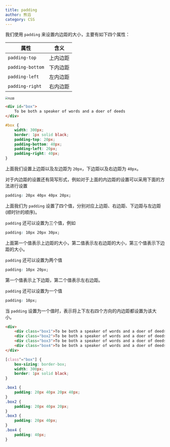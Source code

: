 ```yaml
---
title: padding
author: 熊滔
category: CSS
---
```


我们使用 `padding` 来设置内边距的大小，主要有如下四个属性：

| 属性             | 含义     |
| ---------------- | -------- |
| `padding-top`    | 上内边距 |
| `padding-bottom` | 下内边距 |
| `padding-left`   | 左内边距 |
| `padding-right`  | 右内边距 |

<img src="https://cdn.jsdelivr.net/gh/LastKnightCoder/ImgHosting2/20210526184931.png" alt="内边距" style="zoom:50%;" />

<CodeGroup>
<CodeGroupItem title="html" active>

```html
<div id="box">
    To be both a speaker of words and a doer of deeds
</div>
```

</CodeGroupItem>

<CodeGroupItem title="css">

```css
#box {
    width: 300px;
    border: 1px solid black;
    padding-top: 20px;
    padding-bottom: 40px;
    padding-left: 20px;
    padding-right: 40px;
}
```

</CodeGroupItem>
</CodeGroup>

<DisplayBox>
<CSS-Demo-19></CSS-Demo-19>
</DisplayBox>

上面我们设置上边距以及左边距为 `20px`，下边距以及右边距为 `40px`。

对于内边距的设置还有简写形式，例如对于上面的内边距的设置可以采用下面的方法进行设置

```css
padding: 20px 40px 40px 20px;
```

上面我们为 `padding` 设置了四个值，分别对应上边距、右边距、下边距与左边距(顺时针的顺序)。

`padding` 还可以设置为三个值，例如

```css
padding: 10px 20px 30px;
```

上面第一个值表示上边距的大小，第二值表示左右边距的大小，第三个值表示下边距的大小。

`padding` 还可以设置为两个值

```css
padding: 10px 20px;
```

第一个值表示上下边距，第二个值表示左右边距。

`padding` 还可以设置为一个值

```css
padding: 10px;
```

当 `padding` 设置为一个值时，表示将上下左右四个方向的内边距都设置为该大小。

<CodeGroup>
<CodeGroupItem title="html" active>

```html
<div>
    <div class="box1">To be both a speaker of words and a doer of deeds</div>
    <div class="box2">To be both a speaker of words and a doer of deeds</div>
    <div class="box3">To be both a speaker of words and a doer of deeds</div>
    <div class="box4">To be both a speaker of words and a doer of deeds</div>
</div>
```

</CodeGroupItem>

<CodeGroupItem title="css">

```css
[class^="box"] {
    box-sizing: border-box;
    width: 300px;
    border: 1px solid black;
}

.box1 {
    padding: 20px 40px 20px 40px;
}
.box2 {
    padding: 20px 40px 20px;
}
.box3 {
    padding: 20px 40px;
}
.box4 {
    padding: 40px;
}
```

</CodeGroupItem>
</CodeGroup>

<DisplayBox>
<CSS-Demo-20></CSS-Demo-20>
</DisplayBox>

